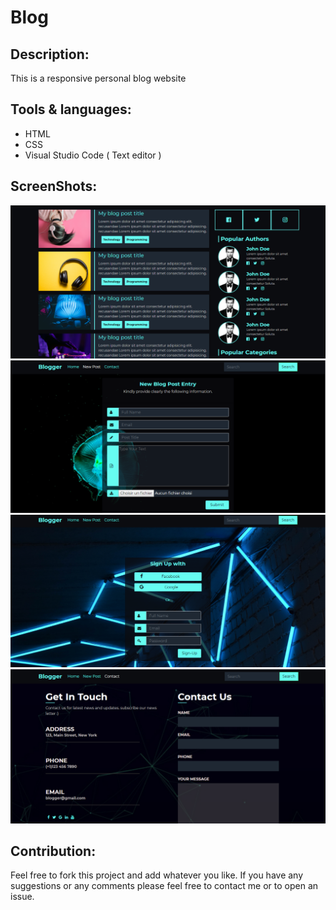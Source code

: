 # Blog

## Description:
This is a responsive personal blog website
## Tools & languages:
* HTML
* CSS
* Visual Studio Code ( Text editor )
## ScreenShots:
<img src="screenshots/1.png" />
<img src="screenshots/2.png" />
<img src="screenshots/4.png" />
<img src="screenshots/3.png" />

## Contribution:
Feel free to fork this project and add whatever you like. If you have any suggestions or any comments please feel free to contact me or to open an issue.
